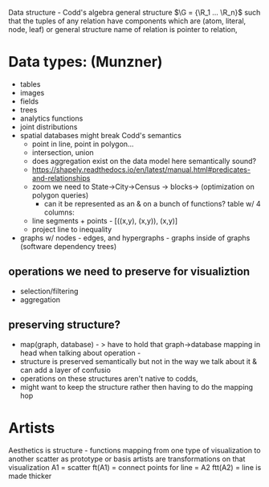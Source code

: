 Data structure - Codd's algebra 
general structure $\G = {\R_1 ... \R_n}$ such that the tuples of any relation have components which are (atom, literal, node, leaf) or general structure
name of relation is pointer to relation, 

# Data types: (Munzner)
* tables
* images
* fields
* trees
* analytics functions
* joint distributions
* spatial databases might break Codd's semantics
    * point in line, point in polygon...
    * intersection, union
    * does aggregation exist on the data model here semantically sound?
    * https://shapely.readthedocs.io/en/latest/manual.html#predicates-and-relationships
    * zoom we need to State->City->Census -> blocks-> (optimization on polygon queries)
        * can it be represented as an & on a bunch of functions? 
table w/ 4 columns:
    * line segments + points - [((x,y), (x,y)), (x,y)]
    * project line to inequality 
* graphs w/ nodes - edges, and hypergraphs - graphs inside of graphs (software dependency trees)

## operations we need to preserve for visualiztion
* selection/filtering
* aggregation

## preserving structure?
* map(graph, database) - > have to hold that graph->database mapping in head when talking about operation - 
* structure is preserved semantically but not in the way we talk about it & can add a layer of confusio
* operations on these structures aren't native to codds, 
* might want to keep the structure rather then having to do the mapping hop


# Artists
Aesthetics is structure - functions mapping from one type of visualization to another
scatter as prototype or basis
artists are transformations on that visualization
A1 = scatter
ft(A1) = connect points for line = A2
ftt(A2) = line is made thicker